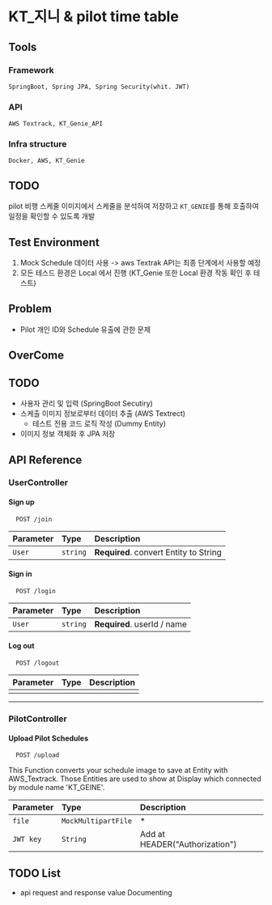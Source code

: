 # KT_지니 & pilot time table

## Tools

### Framework
	SpringBoot, Spring JPA, Spring Security(whit. JWT)

### API
	AWS Textrack, KT_Genie_API

### Infra structure
	Docker, AWS, KT_Genie

## TODO
pilot 비행 스케줄 이미지에서 스케줄을 분석하여 저장하고 `KT_GENIE`를 통해 호출하여 일정을 확인할 수 있도록 개발

## Test Environment
1. Mock Schedule 데이터 사용 -> aws Textrak API는 최종 단계에서 사용할 예정
2. 모든 테스드 환경은 Local 에서 진행 (KT_Genie 또한 Local 환경 작동 확인 후 테스트)


## Problem
- Pilot 개인 ID와 Schedule 유출에 관한 문제


## OverCome

## TODO
- 사용자 관리 및 입력 (SpringBoot Secutiry)
- 스케출 이미지 정보로부터 데이터 추출 (AWS Textrect)
  - 테스트 전용 코드 로직 작성 (Dummy Entity)
- 이미지 정보 객체화 후 JPA 저장

## API Reference

### UserController
#### Sign up

```http
  POST /join

```

| Parameter | Type     | Description                       |
| :-------- | :------- | :-------------------------------- |
| `User`      | `string` | **Required**. convert Entity to String |

#### Sign in

```http
  POST /login
```

| Parameter | Type     | Description                       |
| :-------- | :------- | :-------------------------------- |
| `User`      | `string` | **Required**. userId / name |


#### Log out

```http
  POST /logout
```

| Parameter | Type     | Description                       |
| :-------- | :------- | :-------------------------------- |
|       |  | |


---

### PilotController
#### Upload Pilot Schedules

```http
  POST /upload
```

This Function converts your schedule image to save at Entity with AWS_Textrack.
Those Entities are used to show at Display which connected by module name 'KT_GEINE'.

| Parameter | Type     | Description                |
| :-------- | :------- | :------------------------- |
| `file` | `MockMultipartFile` | * |
|`JWT key`|`String`|Add at HEADER("Authorization")|


## TODO List
- api request and response value Documenting